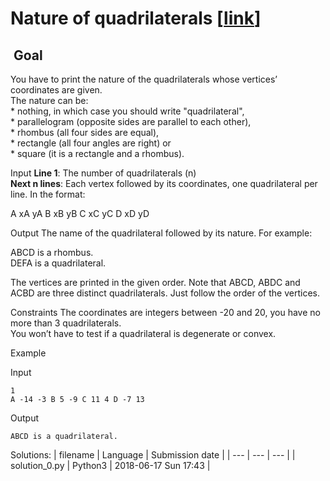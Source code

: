 # Nature of quadrilaterals \[[link](https://www.codingame.com/training/easy/nature-of-quadrilaterals)\]


 Goal
-----


You have to print the nature of the quadrilaterals whose vertices’ coordinates are given.  
The nature can be:  
\* nothing, in which case you should write "quadrilateral",  
\* parallelogram (opposite sides are parallel to each other),  
\* rhombus (all four sides are equal),  
\* rectangle (all four angles are right) or  
\* square (it is a rectangle and a rhombus).



Input
**Line 1**: The number of quadrilaterals (n)  
**Next n lines**: Each vertex followed by its coordinates, one quadrilateral per line. In the format:  
  
A xA yA B xB yB C xC yC D xD yD


Output
The name of the quadrilateral followed by its nature. For example:  
  
ABCD is a rhombus.  
DEFA is a quadrilateral.  
  
The vertices are printed in the given order. Note that ABCD, ABDC and ACBD are three distinct quadrilaterals. Just follow the order of the vertices.


Constraints
The coordinates are integers between -20 and 20, you have no more than 3 quadrilaterals.  
You won’t have to test if a quadrilateral is degenerate or convex.


Example


Input

```
1
A -14 -3 B 5 -9 C 11 4 D -7 13
```



Output

```
ABCD is a quadrilateral.
```





Solutions:
| filename | Language | Submission date |
| --- | --- | --- |
| solution_0.py | Python3 | 2018-06-17 Sun 17:43 |
